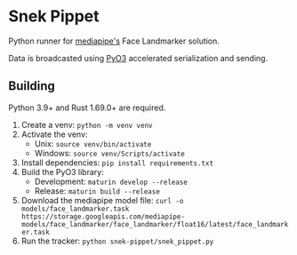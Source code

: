 # Snek Pippet

Python runner for [mediapipe's](https://github.com/google/mediapipe/tree/master) Face Landmarker
solution.

Data is broadcasted using [PyO3](https://github.com/PyO3/pyo3/tree/main) accelerated
serialization and sending.

## Building

Python 3.9+ and Rust 1.69.0+ are required.

1. Create a venv: `python -m venv venv`
2. Activate the venv:
    * Unix: `source venv/bin/activate`
    * Windows: `source venv/Scripts/activate`
3. Install dependencies: `pip install requirements.txt`
4. Build the PyO3 library:
    * Development: `maturin develop --release`
    * Release: `maturin build --release`
5. Download the mediapipe model file: `curl -o models/face_landmarker.task https://storage.googleapis.com/mediapipe-models/face_landmarker/face_landmarker/float16/latest/face_landmarker.task`
6. Run the tracker: `python snek-pippet/snek_pippet.py`

